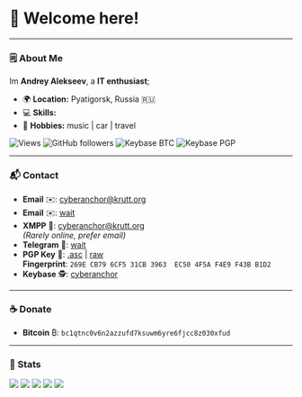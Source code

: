 <div align="left">

# 👋 Welcome here!

---

### 🗒 About Me
Im **Andrey Alekseev**, a **IT enthusiast**;
- 🌍 **Location:** Pyatigorsk, Russia 🇷🇺
- 💻 **Skills:** 
- 🎨 **Hobbies:** music | car | travel

![Views](https://komarev.com/ghpvc/?username=cyberanchor&color=brightgreen)
![GitHub followers](https://img.shields.io/github/followers/cyberanchor?style=plastic&color=brightgreen)
![Keybase BTC](https://img.shields.io/keybase/btc/cyberanchor?style=plastic&color=brightgreen)
![Keybase PGP](https://img.shields.io/keybase/pgp/cyberanchor?style=plastic&color=brightgreen)


---


### 📬 Contact

- **Email** ✉️: [cyberanchor@krutt.org](mailto:cyberanchor@krutt.org)
- **Email** ✉️: [wait](mailto:)
- **XMPP** 💬: [cyberanchor@krutt.org](xmpp:cyberanchor@krutt.org)  
  *(Rarely online, prefer email)*
- **Telegram** 📲: [wait]()
- **PGP Key** 🔑: [.asc](https://github.com/cyberanchor/cyberanchor/blob/main/public-key.asc) | [raw](https://raw.githubusercontent.com/cyberanchor/cyberanchor/refs/heads/main/public-key.asc)  
  **Fingerprint**: `269E CB79 6CF5 31CB 3963  EC50 4F5A F4E9 F43B B1D2`
- **Keybase** 🕵️: [cyberanchor](https://keybase.io/cyberanchor)

---

### ☕ Donate

- **Bitcoin** ₿: `bc1qtnc0v6n2azzufd7ksuwm6yre6fjcc8z030xfud`

---

### 📝 Stats

![](https://github-profile-summary-cards.vercel.app/api/cards/profile-details?username=cyberanchor&theme=solarized_dark)
![](https://github-profile-summary-cards.vercel.app/api/cards/most-commit-language?username=cyberanchor&theme=solarized_dark)
![](https://github-profile-summary-cards.vercel.app/api/cards/repos-per-language?username=cyberanchor&theme=solarized_dark)
![](https://github-profile-summary-cards.vercel.app/api/cards/stats?username=cyberanchor&theme=solarized_dark)
![](https://github-profile-summary-cards.vercel.app/api/cards/productive-time?username=cyberanchor&theme=solarized_dark)

</div>
